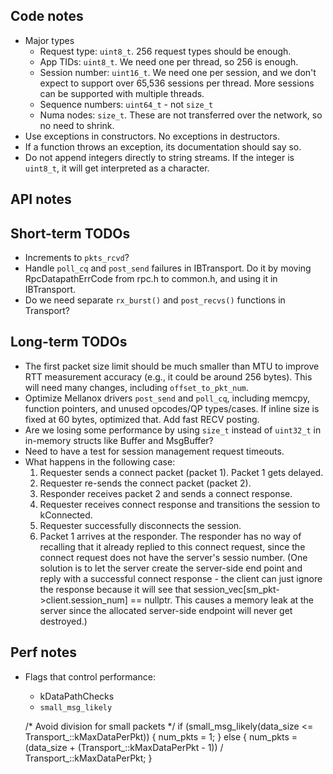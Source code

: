 ## Code notes
  * Major types
    * Request type: `uint8_t`. 256 request types should be enough.
    * App TIDs: `uint8_t`. We need one per thread, so 256 is enough.
    * Session number: `uint16_t`. We need one per session, and we don't expect
      to support over 65,536 sessions per thread. More sessions can be supported
      with multiple threads.
    * Sequence numbers: `uint64_t` - not `size_t`
    * Numa nodes: `size_t`. These are not transferred over the network, so no
      need to shrink.
  * Use exceptions in constructors. No exceptions in destructors.
  * If a function throws an exception, its documentation should say so.
  * Do not append integers directly to string streams. If the integer is
    `uint8_t`, it will get interpreted as a character.

## API notes

## Short-term TODOs
 * Increments to `pkts_rcvd`?
 * Handle `poll_cq` and `post_send` failures in IBTransport. Do it by moving
   RpcDatapathErrCode from rpc.h to common.h, and using it in IBTransport.
 * Do we need separate `rx_burst()` and `post_recvs()` functions in Transport?

## Long-term TODOs
 * The first packet size limit should be much smaller than MTU to improve RTT
   measurement accuracy (e.g., it could be around 256 bytes). This will need
   many changes, including `offset_to_pkt_num`.
 * Optimize Mellanox drivers `post_send` and `poll_cq`, including memcpy,
   function pointers, and unused opcodes/QP types/cases. If inline size is
   fixed at 60 bytes, optimized that. Add fast RECV posting.
 * Are we losing some performance by using `size_t` instead of `uint32_t` in
   in-memory structs like Buffer and MsgBuffer?
 * Need to have a test for session management request timeouts.
 * What happens in the following case:
   1. Requester sends a connect packet (packet 1). Packet 1 gets delayed.
   2. Requester re-sends the connect packet (packet 2).
   3. Responder receives packet 2 and sends a connect response.
   4. Requester receives connect response and transitions the session to
      kConnected.
   5. Requester successfully disconnects the session.
   6. Packet 1 arrives at the responder. The responder has no way of recalling
      that it already replied to this connect request, since the connect request
      does not have the server's sessio number. (One solution is to let the
      server create the server-side end point and reply with a successful connect
      response - the client can just ignore the response because it will see
      that session_vec[sm_pkt->client.session_num] == nullptr. This causes a
      memory leak at the server since the allocated server-side endpoint will
      never get destroyed.)

## Perf notes
 * Flags that control performance:
   * kDataPathChecks
   * `small_msg_likely`



    /* Avoid division for small packets */
    if (small_msg_likely(data_size <= Transport_::kMaxDataPerPkt)) {
      num_pkts = 1;
    } else {
      num_pkts = (data_size + (Transport_::kMaxDataPerPkt - 1)) /
                 Transport_::kMaxDataPerPkt;
    }

